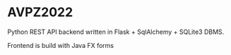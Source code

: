 # AVPZ2022
Python REST API backend written in Flask + SqlAlchemy + SQLite3 DBMS.

Frontend is build with Java FX forms
